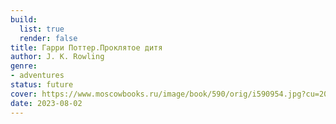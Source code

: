 ```yaml
---
build:
  list: true
  render: false
title: Гарри Поттер.Проклятое дитя
author: J. K. Rowling
genre:
- adventures
status: future
cover: https://www.moscowbooks.ru/image/book/590/orig/i590954.jpg?cu=20240222191537
date: 2023-08-02
---
```


